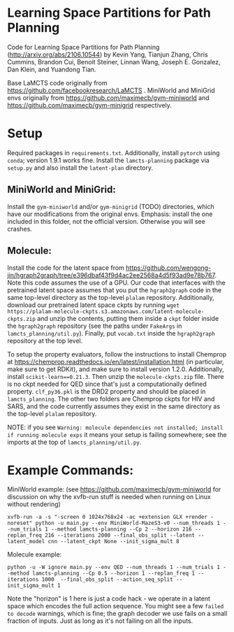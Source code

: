 # Learning Space Partitions for Path Planning

Code for Learning Space Partitions for Path Planning (http://arxiv.org/abs/2106.10544) by Kevin Yang, Tianjun Zhang, Chris Cummins, Brandon Cui, Benoit Steiner, Linnan Wang, Joseph E. Gonzalez, Dan Klein, and Yuandong Tian. 

Base LaMCTS code originally from https://github.com/facebookresearch/LaMCTS . 
MiniWorld and MiniGrid envs originally from https://github.com/maximecb/gym-miniworld and https://github.com/maximecb/gym-minigrid respectively.

# Setup

Required packages in `requirements.txt`. Additionally, install `pytorch` using `conda`; version 1.9.1 works fine. Install the `lamcts-planning` package via `setup.py` and also install the `latent-plan` directory. 

## MiniWorld and MiniGrid:

Install the `gym-miniworld` and/or `gym-minigrid` (TODO) directories, which have our modifications from the original envs. Emphasis: install the one included in this folder, not the official version. Otherwise you will see crashes. 

## Molecule:

Install the code for the latent space from https://github.com/wengong-jin/hgraph2graph/tree/e396dbaf43f9d4ac2ee2568a4d5f93ad9e78b767. Note this code assumes the use of a GPU. Our code that interfaces with the pretrained latent space assumes that you put the `hgraph2graph` code in the same top-level directory as the top-level `plalam` repository. Additionally, download our pretrained latent space ckpts by running `wget https://plalam-molecule-ckpts.s3.amazonaws.com/latent-molecule-ckpts.zip` and unzip the contents, putting them inside a `ckpt` folder inside the `hgraph2graph` repository (see the paths under `FakeArgs` in `lamcts_planning/util.py`). Finally, put `vocab.txt` inside the `hgraph2graph` repository at the top level. 

To setup the property evaluators, follow the instructions to install Chemprop at https://chemprop.readthedocs.io/en/latest/installation.html (in particular, make sure to get RDKit), and make sure to install version 1.2.0. Additionally, install `scikit-learn==0.21.3`. Then unzip the `molecule-ckpts.zip` file. There is no ckpt needed for QED since that's just a computationally defined property. `clf_py36.pkl` is the DRD2 property and should be placed in `lamcts_planning`. The other two folders are Chemprop ckpts for HIV and SARS, and the code currently assumes they exist in the same directory as the top-level `plalam` repository. 

NOTE: if you see `Warning: molecule dependencies not installed; install if running molecule exps` it means your setup is failing somewhere; see the imports at the top of `lamcts_planning/util.py`. 

# Example Commands: 

MiniWorld example: (see https://github.com/maximecb/gym-miniworld for discussion on why the xvfb-run stuff is needed when running on Linux without rendering)

```
xvfb-run -a -s "-screen 0 1024x768x24 -ac +extension GLX +render -noreset" python -u main.py --env MiniWorld-MazeS3-v0 --num_threads 1 --num_trials 1 --method lamcts-planning --Cp 2 --horizon 216 --replan_freq 216 --iterations 2000 --final_obs_split --latent --latent_model cnn --latent_ckpt None --init_sigma_mult 8 
```

Molecule example: 

```
python -u -W ignore main.py --env QED --num_threads 1 --num_trials 1 --method lamcts-planning --Cp 0.5 --horizon 1 --replan_freq 1 --iterations 1000  --final_obs_split --action_seq_split --init_sigma_mult 1
```

Note the "horizon" is 1 here is just a code hack - we operate in a latent space which encodes the full action sequence. You might see a few `failed to decode` warnings, which is fine; the graph decoder we use fails on a small fraction of inputs. Just as long as it's not failing on all the inputs. 